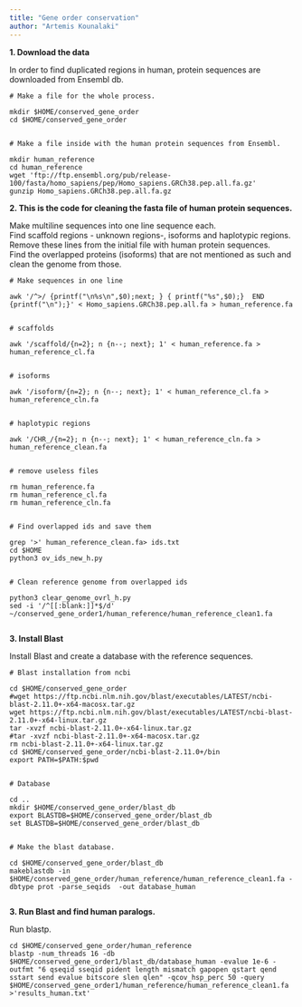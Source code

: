 ```yaml
---
title: "Gene order conservation"
author: "Artemis Kounalaki"
---
```


**1. Download the data**

In order to find duplicated regions in human, protein sequences are downloaded from Ensembl db.
<br />

```
# Make a file for the whole process.

mkdir $HOME/conserved_gene_order
cd $HOME/conserved_gene_order


# Make a file inside with the human protein sequences from Ensembl.

mkdir human_reference
cd human_reference
wget 'ftp://ftp.ensembl.org/pub/release-100/fasta/homo_sapiens/pep/Homo_sapiens.GRCh38.pep.all.fa.gz'
gunzip Homo_sapiens.GRCh38.pep.all.fa.gz

```

**2. This is the code for cleaning the fasta file of human protein sequences.**

Make multiline sequences into one line sequence each. <br />
Find scaffold regions - unknown regions-, isoforms and haplotypic regions. <br />
Remove these lines from the initial file with human protein sequences.
<br /> Find the overlapped proteins (isoforms) that are not mentioned as such and clean the genome from those. <br />
```
# Make sequences in one line

awk '/^>/ {printf("\n%s\n",$0);next; } { printf("%s",$0);}  END {printf("\n");}' < Homo_sapiens.GRCh38.pep.all.fa > human_reference.fa


# scaffolds

awk '/scaffold/{n=2}; n {n--; next}; 1' < human_reference.fa >
human_reference_cl.fa


# isoforms

awk '/isoform/{n=2}; n {n--; next}; 1' < human_reference_cl.fa > human_reference_cln.fa


# haplotypic regions

awk '/CHR_/{n=2}; n {n--; next}; 1' < human_reference_cln.fa > human_reference_clean.fa


# remove useless files

rm human_reference.fa
rm human_reference_cl.fa
rm human_reference_cln.fa


# Find overlapped ids and save them

grep '>' human_reference_clean.fa> ids.txt
cd $HOME
python3 ov_ids_new_h.py


# Clean reference genome from overlapped ids

python3 clear_genome_ovrl_h.py
sed -i '/^[[:blank:]]*$/d' ~/conserved_gene_order1/human_reference/human_reference_clean1.fa


```

**3. Install Blast**

Install Blast and create a database with the reference sequences.
<br />

```
# Blast installation from ncbi

cd $HOME/conserved_gene_order
#wget https://ftp.ncbi.nlm.nih.gov/blast/executables/LATEST/ncbi-blast-2.11.0+-x64-macosx.tar.gz
wget https://ftp.ncbi.nlm.nih.gov/blast/executables/LATEST/ncbi-blast-2.11.0+-x64-linux.tar.gz
tar -xvzf ncbi-blast-2.11.0+-x64-linux.tar.gz
#tar -xvzf ncbi-blast-2.11.0+-x64-macosx.tar.gz
rm ncbi-blast-2.11.0+-x64-linux.tar.gz
cd $HOME/conserved_gene_order/ncbi-blast-2.11.0+/bin
export PATH=$PATH:$pwd


# Database

cd ..
mkdir $HOME/conserved_gene_order/blast_db
export BLASTDB=$HOME/conserved_gene_order/blast_db
set BLASTDB=$HOME/conserved_gene_order/blast_db


# Make the blast database.

cd $HOME/conserved_gene_order/blast_db
makeblastdb -in $HOME/conserved_gene_order/human_reference/human_reference_clean1.fa -dbtype prot -parse_seqids  -out database_human


```
**3. Run Blast and find human paralogs.**

Run blastp.
<br />

```
cd $HOME/conserved_gene_order/human_reference
blastp -num_threads 16 -db $HOME/conserved_gene_order1/blast_db/database_human -evalue 1e-6 -outfmt "6 qseqid sseqid pident length mismatch gapopen qstart qend sstart send evalue bitscore slen qlen" -qcov_hsp_perc 50 -query $HOME/conserved_gene_order1/human_reference/human_reference_clean1.fa >'results_human.txt'

```
